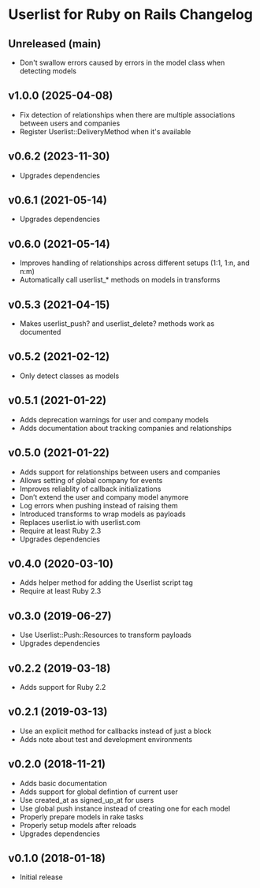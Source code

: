 # Userlist for Ruby on Rails Changelog

## Unreleased (main)

- Don't swallow errors caused by errors in the model class when detecting models

## v1.0.0 (2025-04-08)

- Fix detection of relationships when there are multiple associations between users and companies
- Register Userlist::DeliveryMethod when it's available

## v0.6.2 (2023-11-30)

- Upgrades dependencies

## v0.6.1 (2021-05-14)

- Upgrades dependencies

## v0.6.0 (2021-05-14)

- Improves handling of relationships across different setups (1:1, 1:n, and n:m)
- Automatically call userlist\_\* methods on models in transforms

## v0.5.3 (2021-04-15)

- Makes userlist_push? and userlist_delete? methods work as documented

## v0.5.2 (2021-02-12)

- Only detect classes as models

## v0.5.1 (2021-01-22)

- Adds deprecation warnings for user and company models
- Adds documentation about tracking companies and relationships

## v0.5.0 (2021-01-22)

- Adds support for relationships between users and companies
- Allows setting of global company for events
- Improves reliablity of callback initializations
- Don’t extend the user and company model anymore
- Log errors when pushing instead of raising them
- Introduced transforms to wrap models as payloads
- Replaces userlist.io with userlist.com
- Require at least Ruby 2.3
- Upgrades dependencies

## v0.4.0 (2020-03-10)

- Adds helper method for adding the Userlist script tag
- Require at least Ruby 2.3

## v0.3.0 (2019-06-27)

- Use Userlist::Push::Resources to transform payloads
- Upgrades dependencies

## v0.2.2 (2019-03-18)

- Adds support for Ruby 2.2

## v0.2.1 (2019-03-13)

- Use an explicit method for callbacks instead of just a block
- Adds note about test and development environments

## v0.2.0 (2018-11-21)

- Adds basic documentation
- Adds support for global defintion of current user
- Use created_at as signed_up_at for users
- Use global push instance instead of creating one for each model
- Properly prepare models in rake tasks
- Properly setup models after reloads
- Upgrades dependencies

## v0.1.0 (2018-01-18)

- Initial release

